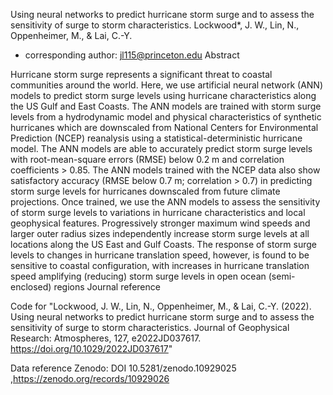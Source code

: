 
Using neural networks to predict hurricane storm surge and to assess the sensitivity of surge to storm characteristics.
Lockwood*, J. W., Lin, N., Oppenheimer, M., & Lai, C.-Y.

* corresponding author: jl115@princeton.edu
Abstract

Hurricane storm surge represents a significant threat to coastal communities around the world. Here, we use artificial neural network (ANN) models to predict storm surge levels using hurricane characteristics along the US Gulf and East Coasts. The ANN models are trained with storm surge levels from a hydrodynamic model and physical characteristics of synthetic hurricanes which are downscaled from National Centers for Environmental Prediction (NCEP) reanalysis using a statistical-deterministic hurricane model. The ANN models are able to accurately predict storm surge levels with root-mean-square errors (RMSE) below 0.2 m and correlation coefficients > 0.85. The ANN models trained with the NCEP data also show satisfactory accuracy (RMSE below 0.7 m; correlation > 0.7) in predicting storm surge levels for hurricanes downscaled from future climate projections. Once trained, we use the ANN models to assess the sensitivity of storm surge levels to variations in hurricane characteristics and local geophysical features. Progressively stronger maximum wind speeds and larger outer radius sizes independently increase storm surge levels at all locations along the US East and Gulf Coasts. The response of storm surge levels to changes in hurricane translation speed, however, is found to be sensitive to coastal configuration, with increases in hurricane translation speed amplifying (reducing) storm surge levels in open ocean (semi-enclosed) regions
Journal reference

Code for "Lockwood, J. W., Lin, N., Oppenheimer, M., & Lai, C.-Y. (2022). Using neural networks to predict hurricane storm surge and to assess the sensitivity of surge to storm characteristics. Journal of Geophysical Research: Atmospheres, 127, e2022JD037617. https://doi.org/10.1029/2022JD037617"

Data reference
Zenodo: DOI 10.5281/zenodo.10929025 ,https://zenodo.org/records/10929026
